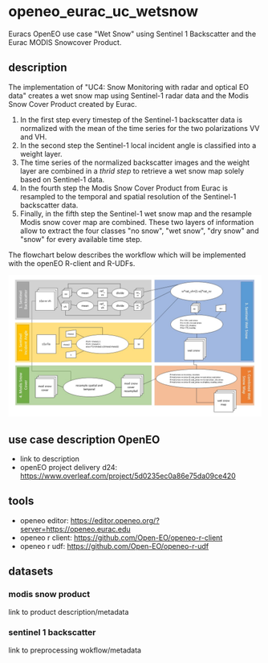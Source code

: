 # openeo_eurac_uc_wetsnow
Euracs OpenEO use case "Wet Snow" using Sentinel 1 Backscatter and the Eurac MODIS Snowcover Product. 

## description
The implementation of "UC4:  Snow Monitoring with radar and optical EO data" creates a wet snow map using Sentinel-1 radar data and the Modis Snow Cover Product created by Eurac. 
1. In the first step every timestep of the Sentinel-1 backscatter data is normalized with the mean of the time series for the two polarizations VV and VH. 
2. In the second step the Sentinel-1 local incident angle is classified into a weight layer. 
3. The time series of the normalized backscatter images and the weight layer are combined in a *thrid step* to retrieve a wet snow map solely based on Sentinel-1 data. 
4. In the fourth step the Modis Snow Cover Product from Eurac is resampled to the temporal and spatial resolution of the Sentinel-1 backscatter data. 
5. Finally, in the fifth step the Sentinel-1 wet snow map and the resample Modis snow cover map are combined. These two layers of information allow to extract the four classes "no snow", "wet snow", "dry snow" and "snow" for every available time step. 

The flowchart below describes the workflow which will be implemented with the openEO R-client and R-UDFs.

![](images/eurac_wetsnow_process_vis.jpg)


## use case description OpenEO
* link to description
* openEO project delivery d24: https://www.overleaf.com/project/5d0235ec0a86e75da09ce420

## tools
* openeo editor: https://editor.openeo.org/?server=https://openeo.eurac.edu
* openeo r client: https://github.com/Open-EO/openeo-r-client
* openeo r udf: https://github.com/Open-EO/openeo-r-udf

## datasets
### modis snow product
link to product description/metadata

### sentinel 1 backscatter
link to preprocessing wokflow/metadata


